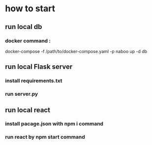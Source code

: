 

# how to start

## run local db
### docker command :
docker-compose -f /path/to/docker-compose.yaml -p naboo up -d db

## run local Flask server
### install requirements.txt
### run server.py

## run local react 
### install pacage.json with npm i command
### run react by npm start command